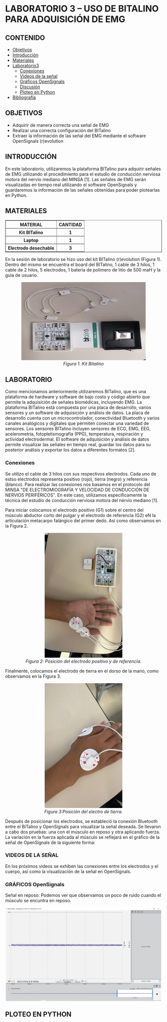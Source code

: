 
# LABORATORIO 3 – USO DE BITALINO PARA ADQUISICIÓN DE EMG

## CONTENIDO
* [Objetivos](#objetivos)
* [Introducción](#introducción)
* [Materiales](#materiales)
* [Laboratorio3](#laboratorio3)
  * [Conexiones](#conexiones)
  * [Videos de la señal](#videos-de-señal)
  * [Gráficos OpenSignals](#gráficos-opensignals)
  * [Discusión](#discusión)
  * [Ploteo en Python](#ploteo-en-python)
* [Bibliografía](#bibliografía)


## OBJETIVOS
* Adquirir de manera correcta una señal de EMG
* Realizar una correcta configuración del BITalino
* Extraer la información de las señal del EMG mediante el software OpenSignals (r)evolution 
## INTRODUCCIÓN 
En este laboratorio, utilizaremos la plataforma BITalino para adquirir señales de EMG utilizando el procedimiento para el estudio de conducción nerviosa motora del
nervio mediano del MINSA [1]. Las señales de EMG serán visualizadas en tiempo real utilizando el software OpenSignals y guardaremos la información de las señales obtenidas para poder plotearlas en Python.

## MATERIALES
<table border=1px>
    <tr>
        <th>
            <div align="center">MATERIAL</div>
        </th>
        <th>
            <div align="center">CANTIDAD</div>
        </th>
    </tr>
    <tr>
        <th>
             Kit BITalino
        </th>
        <th>
            <div align="center">1</div>      
        </th> 
    </tr>
    <tr>
        <th>
             Laptop
        </th>
        <th>
            <div align="center">1</div>  
        </th> 
    </tr>
    <tr>
        <th>
        Electrodo desechable
        </th>
        <th>
            <div align="center">3</div>  
        </th>
    </tr>
</table>
En la sesión de laboratorio se hizo uso del kit BITalino (r)evolution (Figura 1). Dentro del mismo se encuentra el board del BITalino, 1 cable de 3 hilos, 1 cable de 2 hilos, 5 electrodos, 1 bateria de polimero de litio de 500 maH y  la guia de usuario.

<p align="center" style="margin-bottom:0">
<img src="Multimedia/kit_bitalino.jpeg" width="400" height="250"/>
<div align="center"> <i>Figura 1. Kit Bitalino</i></div>
<p>



## LABORATORIO
Como mencionamos anteriormente utilizaremos BITalino, que es una plataforma de hardware y software de bajo costo y código abierto que permite la adquisición de señales biomédicas, incluyendo EMG. La plataforma BITalino está compuesta por una placa de desarrollo, varios sensores y un software de adquisición y análisis de datos. La placa de desarrollo cuenta con un microcontrolador, conectividad Bluetooth y varios canales analógicos y digitales que permiten conectar una variedad de sensores. Los sensores BITalino incluyen sensores de ECG, EMG, EEG, acelerometría, fotopletismografía (PPG), temperatura, respiración y actividad electrodermal. El software de adquisición y análisis de datos permite visualizar las señales en tiempo real, guardar los datos para su posterior análisis y exportar los datos a diferentes formatos [2]. 

### Conexiones
Se utilizo el cable de 3 hilos con sus respectivos electrodos. Cada uno de estso electrodos representa positivo (rojo), tierra (negro) y referencia (blanco). Para realizar las conexiones nos basamos en el protocolo del MINSA  "DE ELECTROMIOGRAFÍA Y VELOCIDAD DE CONDUCCIÓN DE NERVIOS PERIFÉRICOS". En este caso, utilizamos especificamente la técnica del estudio de conducción nerviosa motora del nervio mediano [1].

Para iniciar colocamos el electrodo positivo (G1) sobre el centro del músculo abductor corto del pulgar y el electrodo de referencia (G2) eN la articulación metacarpo falángico del primer dedo. Así como observamos en la Figura 2. 
<p align="center" style="margin-bottom:0">
<img src="Multimedia/posicion2.jpeg" width="250" height="400"/>
<div align="center"> <i>Figura 2: Posición del electrodo positivo y de referencia.</i></div>
<p>

 Finalmente, colocamos el electrodo de tierra en el dorso de la mano, como observamos en la Figura 3.
<p align="center" style="margin-bottom:0">
<img src="Multimedia/posicion1.jpeg" width="250" height="400"/>
<div align="center"> <i>Figura 3:Posición del electro de tierra.</i></div>
<p>

Después de posicionar los electrodos, se estableció la conexión Bluetooth entre el BiTalino y OpenSignals para visualizar la señal deseada. Se llevaron a cabo dos pruebas: una con el músculo en reposo y otra aplicando fuerza. La variación en la fuerza aplicada al músculo se reflejará en el gráfico de la señal de OpenSignals de la siguiente forma:

### VIDEOS DE LA SEÑAL
En los próximos videos se exhiben las conexiones entre los electrodos y el cuerpo, así como la visualización de la señal en OpenSignals.

### GRÁFICOS OpenSignals
Señal en reposo:
Podemos ver que observamos un poco de ruido cuando el músculo se encuntra en reposo.

<p align="center">
<img src="https://github.com/sofia-is-a-panda/ISB_2024_G3/blob/5691ea9cc4dcb328cb7d2ba05e4e1b4d08b2d8db/ISB/Laboratorios/Laboratorio%203/Multimedia/ploteo_OS_reposo.jpeg" align="center" width="500" height="300"/>
</p>


## PLOTEO EN PYTHON









